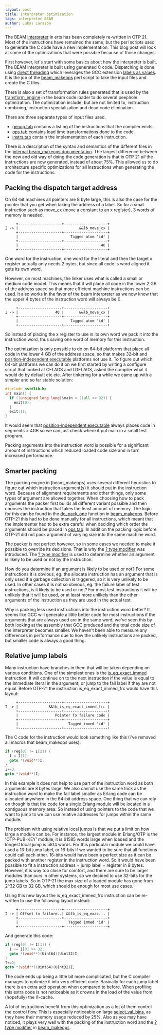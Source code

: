 ```yaml
---
layout: post
title: Interpreter optimization
tags: interpreter BEAM
author: Lukas Larsson
---
```


The BEAM [interpreter] in erts has been completely re-written in OTP 21.
Most of the instructions have remained the same, but the perl scripts used
to generate the C code have a new implementation. This blog post will look at
some of the optimizations that were possible because of those changes.

First however, let's start with some basics about how the interpreter is
built. The BEAM interpreter is built using generated C code. Dispatching
is done using [direct threading] which leverages the GCC extension [labels as values].
It is the job of the [beam_makeops] perl script to take the input files
and create the C files.

There is also a set of transformation rules generated that is used by the
[transform_engine] in the beam code loader to do several peephole optimization.
The optimization include, but are not limited to, instruction combining,
instruction specialization and dead code elimination.

There are three separate types of input files used.

* [genop.tab] contains a listing of the instructions that the compiler emits.
* [ops.tab] contains load time transformations done to the code.
* [instrs.tab] contain the implementation of each instruction.

There is a description of the syntax and semantics of the different files
in the [internal beam_makeops documentation]. The largest difference
between the new and old way of doing the code generation is that
in OTP 21 _all_ the instructions are now generated, instead of about 75%.
This allowed us to do architecture specific optimizations for all instructions
when generating the code for the instructions.

[interpreter]: https://en.wikipedia.org/wiki/Interpreter_(computing)
[direct threading]: https://en.wikipedia.org/wiki/Threaded_code#Direct_threading
[labels as values]: https://gcc.gnu.org/onlinedocs/gcc/Labels-as-Values.html
[beam_makeops]: https://github.com/erlang/otp/blob/OTP-21.0-rc1/erts/emulator/utils/beam_makeops
[genop.tab]: https://github.com/erlang/otp/blob/OTP-21.0-rc1/lib/compiler/src/genop.tab
[ops.tab]: https://github.com/erlang/otp/blob/OTP-21.0-rc1/erts/emulator/beam/ops.tab
[instrs.tab]: https://github.com/erlang/otp/blob/OTP-21.0-rc1/erts/emulator/beam/instrs.tab
[internal beam_makeops documentation]: https://github.com/erlang/otp/blob/OTP-21.0-rc1/erts/emulator/internal_doc/beam_makeops.md
[transform_engine]: https://github.com/erlang/otp/blob/OTP-21.0-rc1/erts/emulator/beam/beam_load.c#L5213

## Packing the dispatch target address ##

On 64-bit machines all pointers are 8 byte large, this is also the case for
the pointer that you get when taking the address of a label. So for a small
instruction such as move_cx (move a constant to an x register), 3 words of
memory is needed.

         +--------------------+--------------------+
    I -> |                            &&lb_move_cx |
         +--------------------+--------------------+
         |                        Tagged atom 'id' |
         +--------------------+--------------------+
         |                                      40 |
         +--------------------+--------------------+

One word for the instruction, one word for the literal and then the target x
register actually only needs 2 bytes, but since all code is word aligned it
gets its own word.

However, on most machines, the linker uses what is called a small or medium code model.
This means that it will place all code in the lower 2 GB of the address space
so that more efficient machine instructions can be used. It also works in the
favor of the beam interpreter as we now know that the upper 4 bytes of the
instruction word will always be 0.

         +--------------------+--------------------+
    I -> |                 40 |       &&lb_move_cx |
         +--------------------+--------------------+
         |                        Tagged atom 'id' |
         +--------------------+--------------------+

So instead of placing the x register to use in its own word we pack it into the
instruction word, thus saving one word of memory for this instruction.

The optimization is only possible to do on 64-bit platforms that place all code in the
lower 4 GB of the address space, so that makes 32-bit and [position-independent executable]
platforms not use it.
To figure out which 64-bit platforms we can do it on we first started by writing
a configure script that looked at CFLAGS and LDFLAGS, asked the compiler what it would do
by default etc etc. After tinkering for a while we came up with a simpler and so
far stable solution:

```C
#include <stdlib.h>
int main() {
  if ((unsigned long long)&main < (1ull << 32)) {
    exit(0);
  }
  exit(1);
}
```

It would seem that [position-independent executable] always places code in
segments > 4GB so we can just check where it put main in a small test program.

Packing arguments into the instruction word is possible for a significant amount
of instructions which reduced loaded code size and in turn increased performance.

## Smarter packing ##

The packing engine in [beam\_makeops] uses several different heuristics to figure
out which instruction argument(s) it should put in the instruction word. Because
of alignment requirements and other things, only some types of argument are allowed
together. When choosing how to pack arguments the packer first builds all different
variant possible and then chooses the instruction that takes the least amount of
memory. The logic for this can be found in the [do_pack_one] function in
[beam_makeops]. Before OTP-21 this had to be done manually for all instructions,
which meant that the implementer had to be extra careful when deciding which
order the arguments should be placed in [ops.tab]. In addition the packing logic
before OTP-21 did not pack argument of varying size into the same machine word.

The packer is not perfect however, so in some cases we needed to make it
possible to override its decisions. That is why the [? type modifier] was introduced.
The [? type modifier] is used to determine whether an argument is likely to be used
or not by the instruction.

How do you determine if an argument is likely to be used or not? For some instructions
it is obvious, eg. the allocate instruction has an argument that is only used
if a garbage collection is triggered, so it is very unlikely to be used. In other cases
it is not so obvious, eg. the failure label of test instructions, is it likely to be
used or not? For most test instructions it will be unlikely that it will be used,
or at least more unlikely than the other arguments of the instruction as they are used
in the actual test.

Why is packing less used instructions into the instruction word better? It seems like
GCC will generate a little better code for most instructions if the arguments that
are always used are in the same word, we've seen this by both looking at the assembly
that GCC produced and the total code size of the interpreter becomes smaller. We haven't
been able to measure any differences in performance due to how the unlikely instructions
are packed, but smaller code is always a good thing.

[? type modifier]: https://github.com/erlang/otp/blob/OTP-21.0-rc1/erts/emulator/internal_doc/beam_makeops.md#the--type-modifier
[position-independent executable]: https://en.wikipedia.org/wiki/Position-independent_code#Position-independent_executables
[do_pack_one]: https://github.com/erlang/otp/blob/OTP-21.0-rc1/erts/emulator/utils/beam_makeops#L1801

## Relative jump labels ##

Many instruction have branches in them that will be taken depending on various conditions.
One of the simplest ones is the [is_eq_exact_immed] instruction. It will continue on
to the next instruction if the value is equal to the immediate literal in the argument,
or jump to the fail label if they are not equal. Before OTP-21 the instruction
is\_eq\_exact\_immed\_frc would have this layout:

         +--------------------+--------------------+
    I -> |              &&lb_is_eq_exact_immed_frc |
         +--------------------+--------------------+
         |                 Pointer To failure code |
         +--------------------+--------------------+
         |                       Tagged immed 'id' |
         +--------------------+--------------------+

The C code for the instruction would look something like this (I've removed all macros
that beam\_makeops uses):

```C
if (reg[0] != I[2]) {
  I = I[1];
  goto *(void**)I;
}
I+=3;
goto *(void**)I;
```

In this example it does not help to use part of the instruction word as both arguments
are 8 bytes large. We also cannot use the same trick as the instruction word to make
the fail label smaller as Erlang code can be allocated anywhere in the 64-bit address
space. One thing that we can rely on though is that the code for a single Erlang module
will be located in a contiguous memory area. So instead of using pointers to the code
that we want to jump to we can use relative addresses for jumps within the same module.

The problem with using relative local jumps is that we put a limit on how large a module
can be. For instance, the largest module in Erlang/OTP is the 'OTP-PUB-KEY' module,
it is 61585 words large when loaded and the longest local jump is 5814 words. For this
particular module we could have used a 13-bit jump label, or 16-bits if we wanted to be
sure that all functions could call each other. 16-bits would have been a perfect size as
it can be packed with another register in the instruction word. So it would have been
possible to fit a instruction address + jump label + register in 8 bytes. However, it is
way too close for comfort, and there are sure to be larger modules than ours in other
systems, so we decided to use 32-bits for the jump labels. So in OTP-21 the max size of
a loaded module has gone from 2^32 GB to 32 GB, which should be enough for most use cases.

Using this new layout the is\_eq\_exact\_immed\_frc instruction can be re-written to use
the following layout instead:

         +--------------------+--------------------+
    I -> | Offset to failure..| &&lb_is_eq_exac... |
         +--------------------+--------------------+
         |                       Tagged immed 'id' |
         +--------------------+--------------------+

And generate this code:

```C
if (reg[0] != I[1]) {
  I += I[0] >> 32;
  goto *(void**)(Uint64)(Uint32)I;
}
I+=2;
goto *(void**)(Uint64)(Uint32)I;
```

The code ends up being a little bit more complicated, but the C compiler manages to optimize
it into very efficient code. Basically for each jump label there is an extra add operation
when compared to before. When profiling this extra code is not noticeable as it drowns in
the load of the value from (hopefully) the l1-cache.

A lot of instructions benefit from this optimization as a lot of them control the control
flow. This is especially noticeable on large [select_val_bins], as they have their memory
usage reduced by 25%. Also as you may have noticed, it plays very well with the packing
of the instruction word and the [? type modifier] in [beam_makeops].

[is_eq_exact_immed]: https://github.com/erlang/otp/blob/OTP-21.0-rc1/erts/emulator/beam/instrs.tab#L789
[select_val_bins]: https://github.com/erlang/otp/blob/OTP-21.0-rc1/erts/emulator/beam/select_instrs.tab#L32-L76

